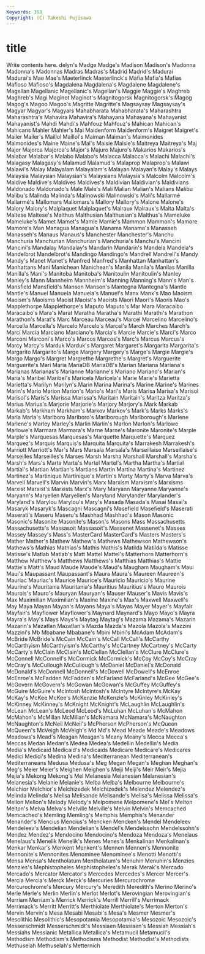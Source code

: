 ```yaml
---
Keywords: 363 
Copyright: (C) Takeshi Fujisawa
---
```


# title

Write contents here.
delyn's Madge Madge's Madison
Madison's Madonna Madonna's Madonnas Madras Madras's Madrid Madrid's Madurai Madurai's
Mae Mae's Maeterlinck Maeterlinck's Mafia Mafia's Mafias Mafioso Mafioso's Magdalena
Magdalena's Magdalene Magdalene's Magellan Magellanic Magellanic's Magellan's Maggie Maggie's Maghreb
Maghreb's Magi Maginot Maginot's Magnitogorsk Magnitogorsk's Magog Magog's Magoo Magoo's
Magritte Magritte's Magsaysay Magsaysay's Magyar Magyar's Magyars Mahabharata Mahabharata's Maharashtra
Maharashtra's Mahavira Mahavira's Mahayana Mahayana's Mahayanist Mahayanist's Mahdi Mahdi's Mahfouz
Mahfouz's Mahican Mahican's Mahicans Mahler Mahler's Mai Maidenform Maidenform's Maigret
Maigret's Mailer Mailer's Maillol Maillol's Maiman Maiman's Maimonides Maimonides's Maine
Maine's Mai's Maisie Maisie's Maitreya Maitreya's Maj Major Majorca Majorca's
Major's Majuro Majuro's Makarios Makarios's Malabar Malabar's Malabo Malabo's Malacca
Malacca's Malachi Malachi's Malagasy Malagasy's Malamud Malamud's Malaprop Malaprop's Malawi
Malawi's Malay Malayalam Malayalam's Malayan Malayan's Malay's Malays Malaysia Malaysian
Malaysian's Malaysians Malaysia's Malcolm Malcolm's Maldive Maldive's Maldives Maldives's Maldivian
Maldivian's Maldivians Maldonado Maldonado's Male Male's Mali Malian Malian's Malians
Malibu Malibu's Malinda Malinda's Malinowski Malinowski's Mali's Mallarmé Mallarmé's Mallomars
Mallomars's Mallory Mallory's Malone Malone's Malory Malory's Malplaquet Malplaquet's Malraux
Malraux's Malta Malta's Maltese Maltese's Malthus Malthusian Malthusian's Malthus's Mameluke
Mameluke's Mamet Mamet's Mamie Mamie's Mammon Mammon's Mamore Mamore's Man
Managua Managua's Manama Manama's Manasseh Manasseh's Manaus Manaus's Manchester Manchester's
Manchu Manchuria Manchurian Manchurian's Manchuria's Manchu's Mancini Mancini's Mandalay Mandalay's
Mandarin Mandarin's Mandela Mandela's Mandelbrot Mandelbrot's Mandingo Mandingo's Mandrell Mandrell's
Mandy Mandy's Manet Manet's Manfred Manfred's Manhattan Manhattan's Manhattans Mani
Manichean Manichean's Manila Manila's Manilas Manilla Manilla's Mani's Manitoba Manitoba's
Manitoulin Manitoulin's Manley Manley's Mann Mannheim Mannheim's Manning Manning's Mann's
Man's Mansfield Mansfield's Manson Manson's Mantegna Mantegna's Mantle Mantle's Manuel
Manuela Manuela's Manuel's Manx Manx's Mao Maoism Maoism's Maoisms Maoist
Maoist's Maoists Maori Maori's Maoris Mao's Mapplethorpe Mapplethorpe's Maputo Maputo's
Mar Mara Maracaibo Maracaibo's Mara's Marat Maratha Maratha's Marathi Marathi's
Marathon Marathon's Marat's Marc Marceau Marceau's Marcel Marcelino Marcelino's Marcella
Marcella's Marcelo Marcelo's Marcel's March Marches March's Marci Marcia Marciano
Marciano's Marcia's Marcie Marcie's Marci's Marco Marconi Marconi's Marco's Marcos
Marcos's Marc's Marcus Marcus's Marcy Marcy's Marduk Marduk's Margaret Margaret's
Margarita Margarita's Margarito Margarito's Marge Margery Margery's Marge's Margie Margie's
Margo Margo's Margret Margrethe Margrethe's Margret's Marguerite Marguerite's Mari Maria
MariaDB MariaDB's Marian Mariana Mariana's Marianas Marianas's Marianne Marianne's Mariano
Mariano's Marian's Maria's Maribel Maribel's Maricela Maricela's Marie Marie's Marietta
Marietta's Marilyn Marilyn's Marin Marina Marina's Marine Marine's Marines Marin's
Mario Marion Marion's Mario's Mari's Maris Marisa Marisa's Marisol Marisol's
Maris's Marissa Marissa's Maritain Maritain's Maritza Maritza's Marius Marius's Marjorie
Marjorie's Marjory Marjory's Mark Markab Markab's Markham Markham's Markov Markov's
Mark's Marks Marks's Marla Marla's Marlboro Marlboro's Marlborough Marlborough's Marlene
Marlene's Marley Marley's Marlin Marlin's Marlon Marlon's Marlowe Marlowe's Marmara
Marmara's Marne Marne's Maronite Maronite's Marple Marple's Marquesas Marquesas's Marquette
Marquette's Marquez Marquez's Marquis Marquis's Marquita Marquita's Marrakesh Marrakesh's Marriott
Marriott's Mar's Mars Marsala Marsala's Marseillaise Marseillaise's Marseilles Marseilles's Marses
Marsh Marsha Marshall Marshall's Marsha's Marsh's Mars's Marta Marta's Martel
Martel's Martha Martha's Martial Martial's Martian Martian's Martians Martin Martina
Martina's Martinez Martinez's Martinique Martinique's Martin's Marty Marty's Marva Marva's
Marvell Marvell's Marvin Marvin's Marx Marxism Marxism's Marxisms Marxist Marxist's
Marxists Marx's Mary Maryann Maryanne Maryanne's Maryann's Maryellen Maryellen's Maryland
Marylander Marylander's Maryland's Marylou Marylou's Mary's Masada Masada's Masai Masai's
Masaryk Masaryk's Mascagni Mascagni's Masefield Masefield's Maserati Maserati's Maseru Maseru's
Mashhad Mashhad's Mason Masonic Masonic's Masonite Masonite's Mason's Masons Mass
Massachusetts Massachusetts's Massasoit Massasoit's Massenet Massenet's Masses Massey Massey's Mass's
MasterCard MasterCard's Masters Masters's Mather Mather's Mathew Mathew's Mathews Mathewson
Mathewson's Mathews's Mathias Mathias's Mathis Mathis's Matilda Matilda's Matisse Matisse's
Matlab Matlab's Matt Mattel Mattel's Matterhorn Matterhorn's Matthew Matthew's Matthews
Matthews's Matthias Matthias's Mattie Mattie's Matt's Maud Maude Maude's Maud's
Maugham Maugham's Maui Maui's Maupassant Maupassant's Maura Maura's Maureen Maureen's
Mauriac Mauriac's Maurice Maurice's Mauricio Mauricio's Maurine Maurine's Mauritania Mauritania's
Mauritius Mauritius's Mauro Maurois Maurois's Mauro's Mauryan Mauryan's Mauser Mauser's
Mavis Mavis's Max Maximilian Maximilian's Maxine Maxine's Max's Maxwell Maxwell's
May Maya Mayan Mayan's Mayans Maya's Mayas Mayer Mayer's Mayfair
Mayfair's Mayflower Mayflower's Maynard Maynard's Mayo Mayo's Mayra Mayra's May's
Mays Mays's Maytag Maytag's Mazama Mazama's Mazarin Mazarin's Mazatlan Mazatlan's
Mazda Mazda's Mazola Mazola's Mazzini Mazzini's Mb Mbabane Mbabane's Mbini
Mbini's McAdam McAdam's McBride McBride's McCain McCain's McCall McCall's McCarthy
McCarthyism McCarthyism's McCarthy's McCartney McCartney's McCarty McCarty's McClain McClain's McClellan
McClellan's McClure McClure's McConnell McConnell's McCormick McCormick's McCoy McCoy's McCray
McCray's McCullough McCullough's McDaniel McDaniel's McDonald McDonald's McDonnell McDonnell's McDowell
McDowell's McEnroe McEnroe's McFadden McFadden's McFarland McFarland's McGee McGee's McGovern
McGovern's McGowan McGowan's McGuffey McGuffey's McGuire McGuire's McIntosh McIntosh's McIntyre
McIntyre's McKay McKay's McKee McKee's McKenzie McKenzie's McKinley McKinley's McKinney
McKinney's McKnight McKnight's McLaughlin McLaughlin's McLean McLean's McLeod McLeod's McLuhan
McLuhan's McMahon McMahon's McMillan McMillan's McNamara McNamara's McNaughton McNaughton's McNeil
McNeil's McPherson McPherson's McQueen McQueen's McVeigh McVeigh's Md Md's Mead
Meade Meade's Meadows Meadows's Mead's Meagan Meagan's Meany Meany's Mecca
Mecca's Meccas Medan Medan's Medea Medea's Medellin Medellin's Media Media's
Medicaid Medicaid's Medicaids Medicare Medicare's Medicares Medici Medici's Medina Medina's
Mediterranean Mediterranean's Mediterraneans Medusa Medusa's Meg Megan Megan's Meghan Meghan's
Meg's Meier Meier's Meighen Meighen's Meiji Meiji's Meir Meir's Mejia
Mejia's Mekong Mekong's Mel Melanesia Melanesian Melanesian's Melanesia's Melanie Melanie's
Melba Melba's Melbourne Melbourne's Melchior Melchior's Melchizedek Melchizedek's Melendez Melendez's
Melinda Melinda's Melisa Melisande Melisande's Melisa's Melissa Melissa's Mellon Mellon's
Melody Melody's Melpomene Melpomene's Mel's Melton Melton's Melva Melva's Melville
Melville's Melvin Melvin's Memcached Memcached's Memling Memling's Memphis Memphis's Menander
Menander's Mencius Mencius's Mencken Mencken's Mendel Mendeleev Mendeleev's Mendelian Mendelian's
Mendel's Mendelssohn Mendelssohn's Mendez Mendez's Mendocino Mendocino's Mendoza Mendoza's Menelaus
Menelaus's Menelik Menelik's Menes Menes's Menkalinan Menkalinan's Menkar Menkar's Menkent
Menkent's Mennen Mennen's Mennonite Mennonite's Mennonites Menominee Menominee's Menotti Menotti's
Mensa Mensa's Mentholatum Mentholatum's Menuhin Menuhin's Menzies Menzies's Mephistopheles Mephistopheles's
Merak Merak's Mercado Mercado's Mercator Mercator's Mercedes Mercedes's Mercer Mercer's
Mercia Mercia's Merck Merck's Mercuries Mercurochrome Mercurochrome's Mercury Mercury's Meredith
Meredith's Merino Merino's Merle Merle's Merlin Merlin's Merlot Merlot's Merovingian
Merovingian's Merriam Merriam's Merrick Merrick's Merrill Merrill's Merrimack Merrimack's Merritt
Merritt's Merthiolate Merthiolate's Merton Merton's Mervin Mervin's Mesa Mesabi Mesabi's
Mesa's Mesmer Mesmer's Mesolithic Mesolithic's Mesopotamia Mesopotamia's Mesozoic Mesozoic's Messerschmidt
Messerschmidt's Messiaen Messiaen's Messiah Messiah's Messiahs Messianic Metallica Metallica's Metamucil
Metamucil's Methodism Methodism's Methodisms Methodist Methodist's Methodists Methuselah Methuselah's Metternich

